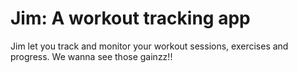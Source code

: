 # Jim: A workout tracking app

Jim let you track and monitor your workout sessions, exercises and progress.
We wanna see those gainzz!!
